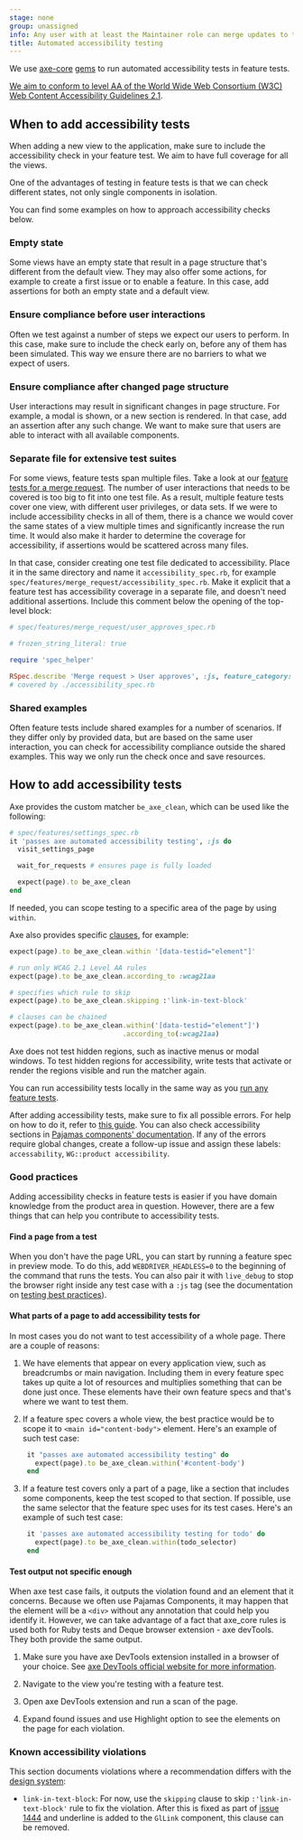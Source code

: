 ```yaml
---
stage: none
group: unassigned
info: Any user with at least the Maintainer role can merge updates to this content. For details, see https://docs.gitlab.com/ee/development/development_processes.html#development-guidelines-review.
title: Automated accessibility testing
---
```


We use [axe-core](https://github.com/dequelabs/axe-core) [gems](https://github.com/dequelabs/axe-core-gems)
to run automated accessibility tests in feature tests.

[We aim to conform to level AA of the World Wide Web Consortium (W3C) Web Content Accessibility Guidelines 2.1](https://design.gitlab.com/accessibility/a11y).

## When to add accessibility tests

When adding a new view to the application, make sure to include the accessibility check in your feature test.
We aim to have full coverage for all the views.

One of the advantages of testing in feature tests is that we can check different states, not only
single components in isolation.

You can find some examples on how to approach accessibility checks below.

### Empty state

Some views have an empty state that result in a page structure that's different from the default view.
They may also offer some actions, for example to create a first issue or to enable a feature.
In this case, add assertions for both an empty state and a default view.

### Ensure compliance before user interactions

Often we test against a number of steps we expect our users to perform.
In this case, make sure to include the check early on, before any of them has been simulated.
This way we ensure there are no barriers to what we expect of users.

### Ensure compliance after changed page structure

User interactions may result in significant changes in page structure. For example, a modal is shown, or a new section is rendered.
In that case, add an assertion after any such change.
We want to make sure that users are able to interact with all available components.

### Separate file for extensive test suites

For some views, feature tests span multiple files.
Take a look at our [feature tests for a merge request](https://gitlab.com/gitlab-org/gitlab/-/tree/master/spec/features/merge_request).
The number of user interactions that needs to be covered is too big to fit into one test file.
As a result, multiple feature tests cover one view, with different user privileges, or data sets.
If we were to include accessibility checks in all of them, there is a chance we would cover the same states of a view multiple times and significantly increase the run time.
It would also make it harder to determine the coverage for accessibility, if assertions would be scattered across many files.

In that case, consider creating one test file dedicated to accessibility.
Place it in the same directory and name it `accessibility_spec.rb`, for example `spec/features/merge_request/accessibility_spec.rb`.
Make it explicit that a feature test has accessibility coverage in a separate file, and
doesn't need additional assertions. Include this comment below the opening of the
top-level block:

```ruby
# spec/features/merge_request/user_approves_spec.rb

# frozen_string_literal: true

require 'spec_helper'

RSpec.describe 'Merge request > User approves', :js, feature_category: :code_review_workflow do
# covered by ./accessibility_spec.rb
```

### Shared examples

Often feature tests include shared examples for a number of scenarios.
If they differ only by provided data, but are based on the same user interaction, you can check for accessibility compliance outside the shared examples.
This way we only run the check once and save resources.

## How to add accessibility tests

Axe provides the custom matcher `be_axe_clean`, which can be used like the following:

```ruby
# spec/features/settings_spec.rb
it 'passes axe automated accessibility testing', :js do
  visit_settings_page

  wait_for_requests # ensures page is fully loaded

  expect(page).to be_axe_clean
end
```

If needed, you can scope testing to a specific area of the page by using `within`.

Axe also provides specific [clauses](https://github.com/dequelabs/axe-core-gems/blob/develop/packages/axe-core-rspec/README.md#clauses),
for example:

```ruby
expect(page).to be_axe_clean.within '[data-testid="element"]'

# run only WCAG 2.1 Level AA rules
expect(page).to be_axe_clean.according_to :wcag21aa

# specifies which rule to skip
expect(page).to be_axe_clean.skipping :'link-in-text-block'

# clauses can be chained
expect(page).to be_axe_clean.within('[data-testid="element"]')
                            .according_to(:wcag21aa)
```

Axe does not test hidden regions, such as inactive menus or modal windows. To test
hidden regions for accessibility, write tests that activate or render the regions visible
and run the matcher again.

You can run accessibility tests locally in the same way as you [run any feature tests](../../testing_guide/frontend_testing.md#how-to-run-a-feature-test).

After adding accessibility tests, make sure to fix all possible errors.
For help on how to do it, refer to [this guide](best_practices.md#quick-checklist).
You can also check accessibility sections in [Pajamas components' documentation](https://design.gitlab.com/components/overview).
If any of the errors require global changes, create a follow-up issue and assign these labels: `accessability`, `WG::product accessibility`.

### Good practices

Adding accessibility checks in feature tests is easier if you have domain knowledge from the product area in question.
However, there are a few things that can help you contribute to accessibility tests.

#### Find a page from a test

When you don't have the page URL, you can start by running a feature spec in preview mode. To do this, add `WEBDRIVER_HEADLESS=0` to the beginning of the command that runs the tests. You can also pair it with `live_debug` to stop the browser right inside any test case with a `:js` tag (see the documentation on [testing best practices](../../testing_guide/best_practices.md#run-js-spec-in-a-visible-browser)).

#### What parts of a page to add accessibility tests for

In most cases you do not want to test accessibility of a whole page. There are a couple of reasons:

1. We have elements that appear on every application view, such as breadcrumbs or main navigation. Including them in every feature spec takes up quite a lot of resources and multiplies something that can be done just once. These elements have their own feature specs and that's where we want to test them.

1. If a feature spec covers a whole view, the best practice would be to scope it to `<main id="content-body">` element. Here's an example of such test case:

   ```ruby
    it "passes axe automated accessibility testing" do
      expect(page).to be_axe_clean.within('#content-body')
    end
   ```

1. If a feature test covers only a part of a page, like a section that includes some components, keep the test scoped to that section. If possible, use the same selector that the feature spec uses for its test cases. Here's an example of such test case:

   ```ruby
    it 'passes axe automated accessibility testing for todo' do
      expect(page).to be_axe_clean.within(todo_selector)
    end
   ```

#### Test output not specific enough

When axe test case fails, it outputs the violation found and an element that it concerns. Because we often use Pajamas Components,
it may happen that the element will be a `<div>` without any annotation that could help you identify it. However, we can take
advantage of a fact that axe_core rules is used both for Ruby tests and Deque browser extension - axe devTools. They both
provide the same output.

1. Make sure you have axe DevTools extension installed in a browser of your choice. See [axe DevTools official website for more information](https://www.deque.com/axe/browser-extensions/).

1. Navigate to the view you're testing with a feature test.

1. Open axe DevTools extension and run a scan of the page.

1. Expand found issues and use Highlight option to see the elements on the page for each violation.

### Known accessibility violations

This section documents violations where a recommendation differs with the [design system](https://design.gitlab.com/):

- `link-in-text-block`: For now, use the `skipping` clause to skip `:'link-in-text-block'`
  rule to fix the violation. After this is fixed as part of [issue 1444](https://gitlab.com/gitlab-org/gitlab-services/design.gitlab.com/-/issues/1444)
  and underline is added to the `GlLink` component, this clause can be removed.
